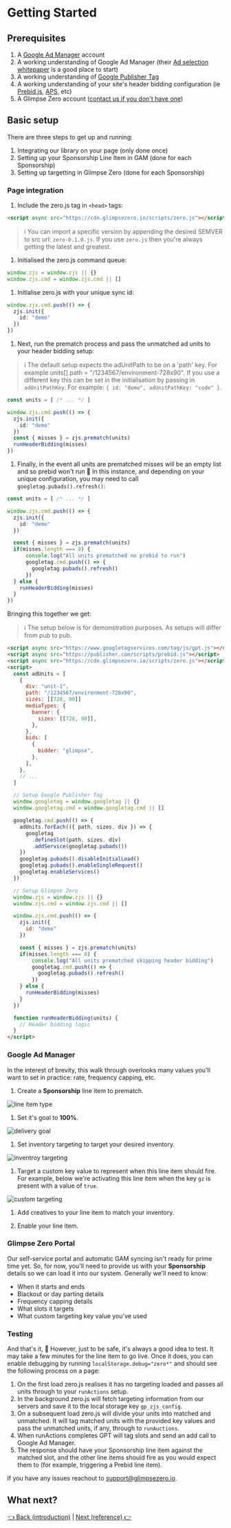 # Getting Started

## Prerequisites

1. A [Google Ad Manager](https://admanager.google.com/intl/en_uk/home/) account
1. A working understanding of Google Ad Manager (their [Ad selection whitepaper](https://support.google.com/admanager/answer/1143651?hl=en) is a good place to start)
1. A working understanding of [Google Publisher Tag](https://developers.google.com/publisher-tag/guides/get-started)
1. A working understanding of your site's header bidding configuration (ie [Prebid.js](https://docs.prebid.org/), [APS](https://aps.amazon.com/aps/index.html), etc)
1. A Glimpse Zero account ([contact us if you don't have one](mailto:support@glimpsezero.io))

## Basic setup

There are three steps to get up and running:

1. Integrating our library on your page (only done once)
1. Setting up your Sponsorship Line Item in GAM (done for each Sponsorship)
1. Setting up targetting in Glimpse Zero (done for each Sponsorship)

### Page integration

1. Include the zero.js tag in `<head>` tags:

  ```html
  <script async src="https://cdn.glimpsezero.io/scripts/zero.js"></script>
  ```

  > ℹ️ You can import a specific version by appending the desired SEMVER to src url: `zero-0.1.0.js`. If you use `zero.js`  then you're always getting the latest and greatest.

1. Initialised the zero.js command queue:

  ```ts
  window.zjs = window.zjs || {}
  window.zjs.cmd = window.zjs.cmd || []
  ```

1. Initialise zero.js with your unique sync id:

  ```ts
  window.zjs.cmd.push(() => {
    zjs.init({
      id: "demo"
    })
  })
  ```

1. Next, run the prematch process and pass the unmatched ad units to your header bidding setup:

> ℹ️ The default setup expects the adUnitPath to be on a 'path' key. For example units[].path = "/1234567/environment-728x90". If you use a different key this can be set in the initialisation by passing in `adUnitPathKey`. For example: `{ id: "demo", adUnitPathKey: "code" }`.

  ```ts
  const units = [ /* ... */ ]

  window.zjs.cmd.push(() => {
    zjs.init({
      id: "demo"
    })
    const { misses } = zjs.prematch(units)
    runHeaderBidding(misses)
  })
  ```

1. Finally, in the event all units are prematched misses will be an empty list and so prebid won't run 🥳 In this instance, and depending on your unique configuration, you may need to call `googletag.pubads().refresh()`:

  ```ts
  const units = [ /* ... */ ]

  window.zjs.cmd.push(() => {
    zjs.init({
      id: "demo"
    })

    const { misses } = zjs.prematch(units)
    if(misses.length === 0) {
        console.log("All units prematched no prebid to run")
        googletag.cmd.push(() => {
          googletag.pubads().refresh()
        })
    } else {
      runHeaderBidding(misses)
    }
  })
  ```

Bringing this together we get:

> ℹ️ The setup below is for demonstration purposes. As setups will differ from pub to pub.

```html
<script async src="https://www.googletagservices.com/tag/js/gpt.js"></script>
<script async src="https://publisher.com/scripts/prebid.js"></script>
<script async src="https://cdn.glimpsezero.io/scripts/zero.js"></script>
<script>
  const adUnits = [
    {
      div: "unit-1",
      path: "/1234567/environment-728x90",
      sizes: [[728, 90]]
      mediaTypes: {
        banner: {
          sizes: [[728, 90]],
        },
      },
      bids: [
        {
          bidder: "glimpse",
        },
      ],
    },
    // ...
  ]

  // Setup Google Publisher Tag
  window.googletag = window.googletag || {}
  window.googletag.cmd = window.googletag.cmd || []

  googletag.cmd.push(() => {
    adUnits.forEach(({ path, sizes, div }) => {
      googletag
        .defineSlot(path, sizes, div)
        .addService(googletag.pubads())
    })
    googletag.pubads().disableInitialLoad()
    googletag.pubads().enableSingleRequest()
    googletag.enableServices()
  })

  // Setup Glimpse Zero
  window.zjs = window.zjs || {}
  window.zjs.cmd = window.zjs.cmd || []

  window.zjs.cmd.push(() => {
    zjs.init({
      id: "demo"
    })

    const { misses } = zjs.prematch(units)
    if(misses.length === 0) {
        console.log("All units prematched skipping header bidding")
        googletag.cmd.push(() => {
          googletag.pubads().refresh()
        })
    } else {
      runHeaderBidding(misses)
    }
  })

  function runHeaderBidding(units) {
    // Header bidding logic
  }
</script>
```

### Google Ad Manager

In the interest of brevity, this walk through overlooks many values you'll want to set in practice: rate, frequency capping, etc.

1. Create a **Sponsorship** line item to prematch.

  ![line item type](./assets/getting-started-line-item-type.png)

1. Set it's goal to **100%**.

  ![delivery goal](./assets/getting-started-delivery-goal.png)

1. Set inventory targeting to target your desired inventory.

  ![inventroy targeting](./assets/getting-started-target-inventory.png)

1. Target a custom key value to represent when this line item should fire. For example, below we're activating this line item when the key `gz` is present with a value of `true`.

  ![custom targeting](./assets/getting-started-target-custom.png)

1. Add creatives to your line item to match your inventory.

1. Enable your line item.

### Glimpse Zero Portal

Our self-service portal and automatic GAM syncing isn't ready for prime time yet. So, for now, you'll need to provide us with your **Sponsorship** details so we can load it into our system. Generally we'll need to know:

- When it starts and ends
- Blackout or day parting details
- Frequency capping details
- What slots it targets
- What custom targeting key value you've used

### Testing

And that's it, 🥳 However, just to be safe, it's always a good idea to test. It may take a few minutes for the line item to go live. Once it does, you can enable debugging by running `localStorage.debug="zero*"` and should see the following process on a page:

1. On the first load zero.js realises it has no targeting loaded and passes all units through to your `runActions` setup.
2. In the background zero.js will fetch targeting information from our servers and save it to the local storage key `gp_zjs_config`.
3. On a subsequent load zero.js will divide your units into matched and unmatched. It will tag matched units with the provided key values and pass the unmatched units, if any, through to `runAuctions`.
4. When runActions completes GPT will tag slots and send an add call to Google Ad Manager.
5. The response should have your Sponsorship line item against the matched slot, and the other line items should fire as you would expect them to (for example, triggering a Prebid line item).

If you have any issues reachout to [support@glimpsezero.io](mailto:support@glimpsezero.io).

## What next?

[👈 Back (introduction)](./introduction.md) | [Next (reference) 👉](./reference.md)
